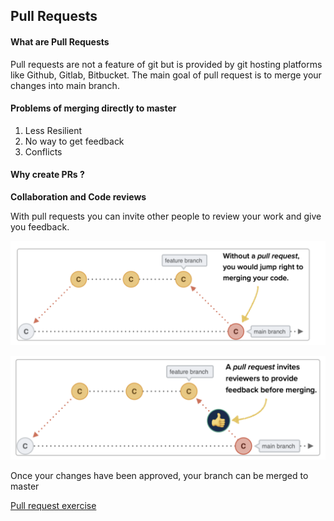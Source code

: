 ## Pull Requests

#### What are Pull Requests

Pull requests are not a feature of git but is provided by git hosting platforms like Github, Gitlab, Bitbucket. The main goal of pull request is to merge your changes into main branch.

#### Problems of merging directly to master

1. Less Resilient
2. No way to get feedback
3. Conflicts


#### Why create PRs ?

**Collaboration and Code reviews**

With pull requests you can invite other people to review your work and give you feedback.

![Alt text](../images/image-4.png)

![Alt text](../images/image-6.png)

Once your changes have been approved, your branch can be merged to master

[Pull request exercise](../exercises/pullRequestExercise.md)
